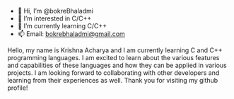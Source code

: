 - 👋 Hi, I’m @bokreBhaladmi
- 👀 I’m interested in C/C++
- 🌱 I’m currently learning C/C++
- 📫 Email: bokrebhaladmi@gmail.com

Hello, my name is Krishna Acharya and I am currently learning C and C++ programming languages. I am excited to learn about the various features and capabilities of these languages and how they can be applied in various projects. I am looking forward to collaborating with other developers and learning from their experiences as well. Thank you for visiting my github profile!



